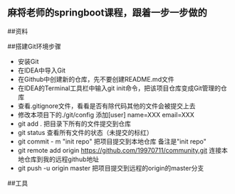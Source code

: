 ## 麻将老师的springboot课程，跟着一步一步做的

##资料

##搭建Git环境步骤
+ 安装Git
+ 在IDEA中导入Git
+ 在Github中创建新的仓库，先不要创建README.md文件
+ 在IDEA的Terminal工具栏中输入git init命令，把该项目仓库变成Git管理的仓库
+ 查看.gitignore文件，看看是否有除代码其他的文件会被提交上去
+ 修改本项目下的./git/config  添加[user] name=XXX  email=XXX
+ git add .    把目录下所有的文件提交到仓库
+ git status   查看所有文件的状态（未提交的标红）
+ git commit - m "init repo"   把项目提交到本地仓库  备注是"init repo"
+ git remote add origin https://github.com/19970711/community.git 连接本地仓库到我的远程github地址
+ git push -u origin master  把项目提交到远程的origin的master分支

##工具